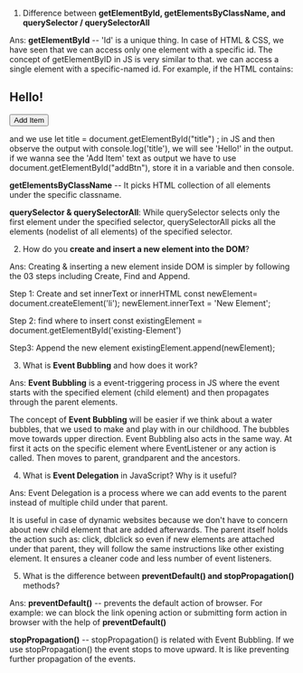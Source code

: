 1. Difference between **getElementById, getElementsByClassName, and querySelector / querySelectorAll**

Ans: **getElementById** -- 'Id' is a unique thing. In case of HTML & CSS, we have seen that we can access only one element with a specific id. The concept of getElementByID in JS is very similar to that. we can access a single element with a specific-named id. For example,
if the HTML contains: <h2 id="title">Hello!</h2>
<button id="addBtn">Add Item</button>

and we use let title = document.getElementById("title") ; in JS and then observe the output with console.log('title'), we will see 'Hello!' in the output. if we wanna see the 'Add Item' text as output we have to use document.getElementById("addBtn"), store it in a variable and then console.

**getElementsByClassName** -- It picks HTML collection of all elements under the specific classname.

**querySelector & querySelectorAll**: While querySelector selects only the first element under the specified selector, querySelectorAll picks all the elements (nodelist of all elements) of the specified selector.

2. How do you **create and insert a new element into the DOM**?

Ans: Creating & inserting a new element inside DOM is simpler by following the 03 steps including Create, Find and Append.

Step 1: Create and set innerText or innerHTML
const newElement= document.createElement('li');
newElement.innerText = 'New Element';

Step 2: find where to insert
const existingElement = document.getElementById('existing-Element')

Step3: Append the new element
existingElement.append(newElement);

3. What is **Event Bubbling** and how does it work?

Ans: **Event Bubbling** is a event-triggering process in JS where the event starts with the specified element (child element) and then propagates through the parent elements.

The concept of **Event Bubbling** will be easier if we think about a water bubbles, that we used to make and play with in our childhood. The bubbles move towards upper direction.
Event Bubbling also acts in the same way. At first it acts on the specific element where EventListener or any action is called. Then moves to parent, grandparent and the ancestors.

4. What is **Event Delegation** in JavaScript? Why is it useful?

Ans: Event Delegation is a process where we can add events to the parent instead of multiple child under that parent.

It is useful in case of dynamic websites because we don't have to concern about new child element that are added afterwards. The parent itself holds the action such as: click, dblclick so even if new elements are attached under that parent, they will follow the same instructions like other existing element. It ensures a cleaner code and less number of event listeners.

5. What is the difference between **preventDefault() and stopPropagation()** methods?

Ans: **preventDefault()** -- prevents the default action of browser. For example: we can block the link opening action or submitting form action in browser with the help of **preventDefault()**

**stopPropagation()** -- stopPropagation() is related with Event Bubbling. If we use stopPropagation() the event stops to move upward. It is like preventing further propagation of the events.
